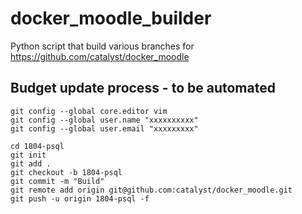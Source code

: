 # docker_moodle_builder

Python script that build various branches for https://github.com/catalyst/docker_moodle

## Budget update process - to be automated

    git config --global core.editor vim
    git config --global user.name "xxxxxxxxxx"
    git config --global user.email "xxxxxxxxx"

    cd 1804-psql
    git init
    git add .
    git checkout -b 1804-psql
    git commit -m "Build"
    git remote add origin git@github.com:catalyst/docker_moodle.git
    git push -u origin 1804-psql -f
